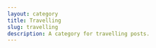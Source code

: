```yaml
---
layout: category
title: Travelling
slug: travelling
description: A category for travelling posts.
---
```


